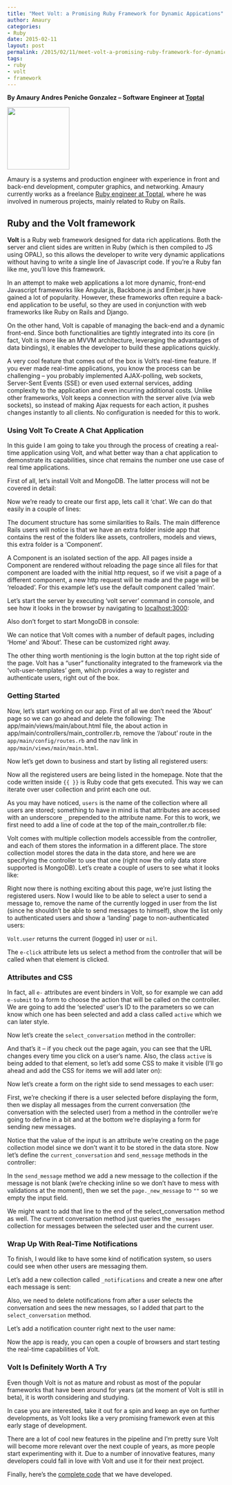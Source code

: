 ```yaml
---
title: "Meet Volt: a Promising Ruby Framework for Dynamic Appications"
author: Amaury
categories:
- Ruby
date: 2015-02-11
layout: post
permalink: /2015/02/11/meet-volt-a-promising-ruby-framework-for-dynamic-applications/
tags:
- ruby
- volt
- framework
---
```


**By Amaury Andres Peniche Gonzalez – Software Engineer at
[Toptal](http://www.toptal.com/)**

<img src="http://rubylearning.com/images/amaury.jpg" width=144 height=144>
</img>

Amaury is a systems and production engineer with experience in front and
back-end development, computer graphics, and networking. Amaury
currently works as a freelance [Ruby engineer at
Toptal](http://www.toptal.com/ruby), where he was involved in numerous
projects, mainly related to Ruby on Rails.
<!--more-->

Ruby and the Volt framework
---------------------------

**Volt** is a Ruby web framework designed for data rich applications.
Both the server and client sides are written in Ruby (which is then
compiled to JS using OPAL), so this allows the developer to write very
dynamic applications without having to write a single line of Javascript
code. If you’re a Ruby fan like me, you’ll love this framework.

In an attempt to make web applications a lot more dynamic, front-end
Javascript frameworks like Angular.js, Backbone.js and Ember.js have
gained a lot of popularity. However, these frameworks often require a
back-end application to be useful, so they are used in conjunction with
web frameworks like Ruby on Rails and Django.

On the other hand, Volt is capable of managing the back-end and a
dynamic front-end. Since both functionalities are tightly integrated
into its core (in fact, Volt is more like an MVVM architecture,
leveraging the advantages of data bindings), it enables the developer to
build these applications quickly.

A very cool feature that comes out of the box is Volt’s real-time
feature. If you ever made real-time applications, you know the process
can be challenging – you probably implemented AJAX-polling, web sockets,
Server-Sent Events (SSE) or even used external services, adding
complexity to the application and even incurring additional costs.
Unlike other frameworks, Volt keeps a connection with the server alive
(via web sockets), so instead of making Ajax requests for each action,
it pushes changes instantly to all clients. No configuration is needed
for this to work.

### Using Volt To Create A Chat Application

In this guide I am going to take you through the process of creating a
real-time application using Volt, and what better way than a chat
application to demonstrate its capabilities, since chat remains the
number one use case of real time applications.

First of all, let’s install Volt and MongoDB. The latter process will
not be covered in detail:

<script src="https://bitbucket.org/teamrubylearning/rubylearning-code-snippets/src/0f03f5437f3c9821ce6d49ce3424afda431808f1/2015/02/11/meet-volt-a-promising-ruby-framework-for-dynamic-applications/setup_part1.sh?embed=t"></script>

Now we’re ready to create our first app, lets call it ‘chat’. We can do
that easily in a couple of lines:

<script src="https://bitbucket.org/teamrubylearning/rubylearning-code-snippets/src/0f03f5437f3c9821ce6d49ce3424afda431808f1/2015/02/11/meet-volt-a-promising-ruby-framework-for-dynamic-applications/main_part2.html?embed=t"></script>

The document structure has some similarities to Rails. The main
difference Rails users will notice is that we have an extra folder
inside app that contains the rest of the folders like assets,
controllers, models and views, this extra folder is a ‘Component’.

A Component is an isolated section of the app. All pages inside a
Component are rendered without reloading the page since all files for
that component are loaded with the initial http request, so if we visit
a page of a different component, a new http request will be made and the
page will be ‘reloaded’. For this example let’s use the default
component called ‘main’.

Let’s start the server by executing ‘volt server’ command in console,
and see how it looks in the browser by navigating to
[localhost:3000](http://localhost:3000):

<script src="https://bitbucket.org/teamrubylearning/rubylearning-code-snippets/src/461f71e3d021d66681b73fe24af2909fc58b5053/2015/02/11/meet-volt-a-promising-ruby-framework-for-dynamic-applications/start_server.sh?embed=t"></script>

Also don’t forget to start MongoDB in console:

<script src="https://bitbucket.org/teamrubylearning/rubylearning-code-snippets/src/0f03f5437f3c9821ce6d49ce3424afda431808f1/2015/02/11/meet-volt-a-promising-ruby-framework-for-dynamic-applications/start_mongod.sh?embed=t"></script>

We can notice that Volt comes with a number of default pages, including
‘Home’ and ‘About’. These can be customized right away.

The other thing worth mentioning is the login button at the top right
side of the page. Volt has a “user” functionality integrated to the
framework via the ‘volt-user-templates’ gem, which provides a way to
register and authenticate users, right out of the box.

### Getting Started

Now, let’s start working on our app. First of all we don’t need the
‘About’ page so we can go ahead and delete the following: The
app/main/views/main/about.html file, the about action in
app/main/controllers/main\_controller.rb, remove the ‘/about’ route in
the `app/main/config/routes.rb` and the nav link in
`app/main/views/main/main.html`.

<script src="https://bitbucket.org/teamrubylearning/rubylearning-code-snippets/src/461f71e3d021d66681b73fe24af2909fc58b5053/2015/02/11/meet-volt-a-promising-ruby-framework-for-dynamic-applications/main_part1.html?embed=t"></script>

Now let’s get down to business and start by listing all registered
users:

<script src="https://bitbucket.org/teamrubylearning/rubylearning-code-snippets/src/461f71e3d021d66681b73fe24af2909fc58b5053/2015/02/11/meet-volt-a-promising-ruby-framework-for-dynamic-applications/main_part2.html?embed=t"></script>

Now all the registered users are being listed in the homepage. Note that
the code written inside `{{ }}` is Ruby code that gets executed. This way
we can iterate over user collection and print each one out.

As you may have noticed, `users` is the name of the collection where
all users are stored; something to have in mind is that attributes are
accessed with an underscore `_` prepended to the attribute name. For
this to work, we first need to add a line of code at the top of the
main_controller.rb file:

<script src="https://bitbucket.org/teamrubylearning/rubylearning-code-snippets/src/0f03f5437f3c9821ce6d49ce3424afda431808f1/2015/02/11/meet-volt-a-promising-ruby-framework-for-dynamic-applications/main_controller.part1.rb?embed=t"></script>

Volt comes with multiple collection models accessible from the
controller, and each of them stores the information in a different
place. The store collection model stores the data in the data store, and
here we are specifying the controller to use that one (right now the
only data store supported is MongoDB). Let’s create a couple of users to
see what it looks like:

Right now there is nothing exciting about this page, we’re just listing
the registered users. Now I would like to be able to select a user to
send a message to, remove the name of the currently logged in user from
the list (since he shouldn’t be able to send messages to himself), show
the list only to authenticated users and show a ‘landing’ page to
non-authenticated users:

<script src="https://bitbucket.org/teamrubylearning/rubylearning-code-snippets/src/0f03f5437f3c9821ce6d49ce3424afda431808f1/2015/02/11/meet-volt-a-promising-ruby-framework-for-dynamic-applications/main_.part3.html?embed=t"></script>

`Volt.user` returns the current (logged in) user or `nil`.

The `e-click` attribute lets us select a method from the controller that
will be called when that element is clicked.

### Attributes and CSS

In fact, all `e-` attributes are event binders in Volt, so for example
we can add `e-submit` to a form to choose the action that will be called
on the controller. We are going to add the ‘selected’ user’s ID to the
parameters so we can know which one has been selected and add a class
called `active` which we can later style.

Now let’s create the `select_conversation` method in the controller:

<script src="https://bitbucket.org/teamrubylearning/rubylearning-code-snippets/src/0f03f5437f3c9821ce6d49ce3424afda431808f1/2015/02/11/meet-volt-a-promising-ruby-framework-for-dynamic-applications/main_controller.part2.html?embed=t"></script>

And that’s it – if you check out the page again, you can see that the
URL changes every time you click on a user’s name. Also, the class
`active` is being added to that element, so let’s add some CSS to make
it visible (I’ll go ahead and add the CSS for items we will add later
on):

Now let’s create a form on the right side to send messages to each user:

First, we’re checking if there is a user selected before displaying the
form, then we display all messages from the current conversation (the
conversation with the selected user) from a method in the controller
we’re going to define in a bit and at the bottom we’re displaying a form
for sending new messages.

Notice that the value of the input is an attribute we’re creating on the
page collection model since we don’t want it to be stored in the data
store. Now let’s define the `current_conversation` and `send_message`
methods in the controller:

<script src="https://bitbucket.org/teamrubylearning/rubylearning-code-snippets/src/0f03f5437f3c9821ce6d49ce3424afda431808f1/2015/02/11/meet-volt-a-promising-ruby-framework-for-dynamic-applications/main_controller.part3.rb?embed=t"></script>

In the `send_message` method we add a new message to the collection if
the message is not blank (we’re checking inline so we don’t have to mess
with validations at the moment), then we set the `page._new_message` to
`""` so we empty the input field.

We might want to add that line to the end of the select\_conversation
method as well. The current conversation method just queries the
`_messages` collection for messages between the selected user and the
current user.

### Wrap Up With Real-Time Notifications

To finish, I would like to have some kind of notification system, so
users could see when other users are messaging them.

Let’s add a new collection called `_notifications` and create a new one
after each message is sent:

Also, we need to delete notifications from after a user selects the
conversation and sees the new messages, so I added that part to the
`select_conversation` method.

Let’s add a notification counter right next to the user name:

<script src="https://bitbucket.org/teamrubylearning/rubylearning-code-snippets/src/0f03f5437f3c9821ce6d49ce3424afda431808f1/2015/02/11/meet-volt-a-promising-ruby-framework-for-dynamic-applications/index_main.part1.html?embed=t"></script>

Now the app is ready, you can open a couple of browsers and start
testing the real-time capabilities of Volt.

### Volt Is Definitely Worth A Try

Even though Volt is not as mature and robust as most of the popular
frameworks that have been around for years (at the moment of Volt is
still in beta), it is worth considering and studying.

In case you are interested, take it out for a spin and keep an eye on
further developments, as Volt looks like a very promising framework even
at this early stage of development.

There are a lot of cool new features in the pipeline and I’m pretty sure
Volt will become more relevant over the next couple of years, as more
people start experimenting with it. Due to a number of innovative
features, many developers could fall in love with Volt and use it for
their next project.

Finally, here’s the [complete
code](https://gist.github.com/apeniche/2bb6edd82c3e3e0044e6) that we have
developed.
<script src="https://gist.github.com/apeniche/2bb6edd82c3e3e0044e6.js"></script>

